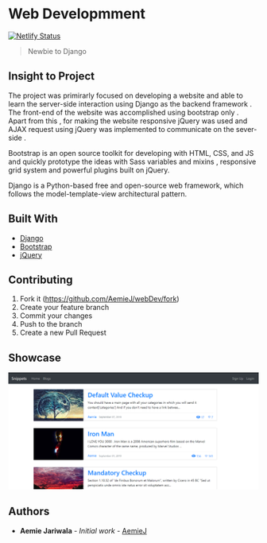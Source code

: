 # Web Developmment
[![Netlify Status](https://api.netlify.com/api/v1/badges/8a7037bf-49fb-4ce3-98ef-a45eaf6c117e/deploy-status)](https://app.netlify.com/sites/coyle/deploys)
> Newbie to Django  
## Insight to Project

The project was primirarly focused on developing a website and able to learn the server-side interaction using Django as the backend framework . The front-end of the website was accomplished using bootstrap only . Apart from this , for making the website responsive jQuery was used and AJAX request using jQuery was implemented to communicate on the sever-side . 

Bootstrap is an open source toolkit for developing with HTML, CSS, and JS and quickly prototype the ideas with Sass variables and mixins , responsive grid system and powerful plugins built on jQuery. 

Django is a Python-based free and open-source web framework, which follows the model-template-view architectural pattern.



## Built With

* [Django](https://www.djangoproject.com/)
* [Bootstrap](https://getbootstrap.com/)
* [jQuery](https://jquery.com/)

## Contributing

1. Fork it (<https://github.com/AemieJ/webDev/fork>)
2. Create your feature branch
3. Commit your changes
4. Push to the branch
5. Create a new Pull Request

## Showcase 
![Portfolio Showcase](website-showcase/page.jpg)

## Authors

* **Aemie Jariwala** - *Initial work* - [AemieJ](https://github.com/AemieJ)